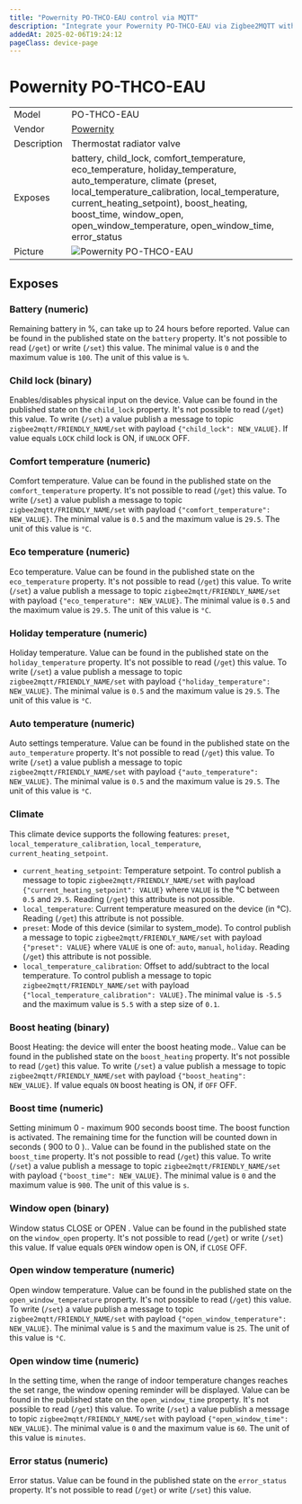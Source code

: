 ```yaml
---
title: "Powernity PO-THCO-EAU control via MQTT"
description: "Integrate your Powernity PO-THCO-EAU via Zigbee2MQTT with whatever smart home infrastructure you are using without the vendor's bridge or gateway."
addedAt: 2025-02-06T19:24:12
pageClass: device-page
---
```


<!-- !!!! -->
<!-- ATTENTION: This file is auto-generated through docgen! -->
<!-- You can only edit the "Notes"-Section between the two comment lines "Notes BEGIN" and "Notes END". -->
<!-- Do not use h1 or h2 heading within "## Notes"-Section. -->
<!-- !!!! -->

# Powernity PO-THCO-EAU

|     |     |
|-----|-----|
| Model | PO-THCO-EAU  |
| Vendor  | [Powernity](/supported-devices/#v=Powernity)  |
| Description | Thermostat radiator valve |
| Exposes | battery, child_lock, comfort_temperature, eco_temperature, holiday_temperature, auto_temperature, climate (preset, local_temperature_calibration, local_temperature, current_heating_setpoint), boost_heating, boost_time, window_open, open_window_temperature, open_window_time, error_status |
| Picture | ![Powernity PO-THCO-EAU](https://www.zigbee2mqtt.io/images/devices/PO-THCO-EAU.png) |


<!-- Notes BEGIN: You can edit here. Add "## Notes" headline if not already present. -->


<!-- Notes END: Do not edit below this line -->




## Exposes

### Battery (numeric)
Remaining battery in %, can take up to 24 hours before reported.
Value can be found in the published state on the `battery` property.
It's not possible to read (`/get`) or write (`/set`) this value.
The minimal value is `0` and the maximum value is `100`.
The unit of this value is `%`.

### Child lock (binary)
Enables/disables physical input on the device.
Value can be found in the published state on the `child_lock` property.
It's not possible to read (`/get`) this value.
To write (`/set`) a value publish a message to topic `zigbee2mqtt/FRIENDLY_NAME/set` with payload `{"child_lock": NEW_VALUE}`.
If value equals `LOCK` child lock is ON, if `UNLOCK` OFF.

### Comfort temperature (numeric)
Comfort temperature.
Value can be found in the published state on the `comfort_temperature` property.
It's not possible to read (`/get`) this value.
To write (`/set`) a value publish a message to topic `zigbee2mqtt/FRIENDLY_NAME/set` with payload `{"comfort_temperature": NEW_VALUE}`.
The minimal value is `0.5` and the maximum value is `29.5`.
The unit of this value is `°C`.

### Eco temperature (numeric)
Eco temperature.
Value can be found in the published state on the `eco_temperature` property.
It's not possible to read (`/get`) this value.
To write (`/set`) a value publish a message to topic `zigbee2mqtt/FRIENDLY_NAME/set` with payload `{"eco_temperature": NEW_VALUE}`.
The minimal value is `0.5` and the maximum value is `29.5`.
The unit of this value is `°C`.

### Holiday temperature (numeric)
Holiday temperature.
Value can be found in the published state on the `holiday_temperature` property.
It's not possible to read (`/get`) this value.
To write (`/set`) a value publish a message to topic `zigbee2mqtt/FRIENDLY_NAME/set` with payload `{"holiday_temperature": NEW_VALUE}`.
The minimal value is `0.5` and the maximum value is `29.5`.
The unit of this value is `°C`.

### Auto temperature (numeric)
Auto settings temperature.
Value can be found in the published state on the `auto_temperature` property.
It's not possible to read (`/get`) this value.
To write (`/set`) a value publish a message to topic `zigbee2mqtt/FRIENDLY_NAME/set` with payload `{"auto_temperature": NEW_VALUE}`.
The minimal value is `0.5` and the maximum value is `29.5`.
The unit of this value is `°C`.

### Climate 
This climate device supports the following features: `preset`, `local_temperature_calibration`, `local_temperature`, `current_heating_setpoint`.
- `current_heating_setpoint`: Temperature setpoint. To control publish a message to topic `zigbee2mqtt/FRIENDLY_NAME/set` with payload `{"current_heating_setpoint": VALUE}` where `VALUE` is the °C between `0.5` and `29.5`. Reading (`/get`) this attribute is not possible.
- `local_temperature`: Current temperature measured on the device (in °C). Reading (`/get`) this attribute is not possible.
- `preset`: Mode of this device (similar to system_mode). To control publish a message to topic `zigbee2mqtt/FRIENDLY_NAME/set` with payload `{"preset": VALUE}` where `VALUE` is one of: `auto`, `manual`, `holiday`. Reading (`/get`) this attribute is not possible.
- `local_temperature_calibration`: Offset to add/subtract to the local temperature. To control publish a message to topic `zigbee2mqtt/FRIENDLY_NAME/set` with payload `{"local_temperature_calibration": VALUE}.`The minimal value is `-5.5` and the maximum value is `5.5` with a step size of `0.1`.

### Boost heating (binary)
Boost Heating: the device will enter the boost heating mode..
Value can be found in the published state on the `boost_heating` property.
It's not possible to read (`/get`) this value.
To write (`/set`) a value publish a message to topic `zigbee2mqtt/FRIENDLY_NAME/set` with payload `{"boost_heating": NEW_VALUE}`.
If value equals `ON` boost heating is ON, if `OFF` OFF.

### Boost time (numeric)
Setting minimum 0 - maximum 900 seconds boost time. The boost function is activated. The remaining time for the function will be counted down in seconds ( 900 to 0 )..
Value can be found in the published state on the `boost_time` property.
It's not possible to read (`/get`) this value.
To write (`/set`) a value publish a message to topic `zigbee2mqtt/FRIENDLY_NAME/set` with payload `{"boost_time": NEW_VALUE}`.
The minimal value is `0` and the maximum value is `900`.
The unit of this value is `s`.

### Window open (binary)
Window status CLOSE or OPEN .
Value can be found in the published state on the `window_open` property.
It's not possible to read (`/get`) or write (`/set`) this value.
If value equals `OPEN` window open is ON, if `CLOSE` OFF.

### Open window temperature (numeric)
Open window temperature.
Value can be found in the published state on the `open_window_temperature` property.
It's not possible to read (`/get`) this value.
To write (`/set`) a value publish a message to topic `zigbee2mqtt/FRIENDLY_NAME/set` with payload `{"open_window_temperature": NEW_VALUE}`.
The minimal value is `5` and the maximum value is `25`.
The unit of this value is `°C`.

### Open window time (numeric)
In the setting time, when the range of indoor temperature changes reaches the set range, the window opening reminder will be displayed.
Value can be found in the published state on the `open_window_time` property.
It's not possible to read (`/get`) this value.
To write (`/set`) a value publish a message to topic `zigbee2mqtt/FRIENDLY_NAME/set` with payload `{"open_window_time": NEW_VALUE}`.
The minimal value is `0` and the maximum value is `60`.
The unit of this value is `minutes`.

### Error status (numeric)
Error status.
Value can be found in the published state on the `error_status` property.
It's not possible to read (`/get`) or write (`/set`) this value.

